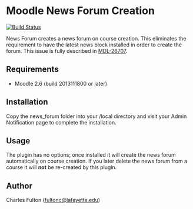 Moodle News Forum Creation
==========================

[![Build Status](https://api.travis-ci.org/LafColITS/moodle-local_news_forum.png)](https://api.travis-ci.org/LafColITS/moodle-local_news_forum)

News Forum creates a news forum on course creation. This eliminates the requirement to have the latest news block installed in order to create the forum. This issue is fully described in [MDL-26707](https://tracker.moodle.org/browse/MDL-26707).

Requirements
------------
- Moodle 2.6 (build 2013111800 or later)

Installation
------------
Copy the news_forum folder into your /local directory and visit your Admin Notification page to complete the installation.

Usage
-----
The plugin has no options; once installed it will create the news forum automatically on course creation. If you later delete the news forum from a course it will **not** be re-created by this plugin.

Author
-----
Charles Fulton (fultonc@lafayette.edu)
